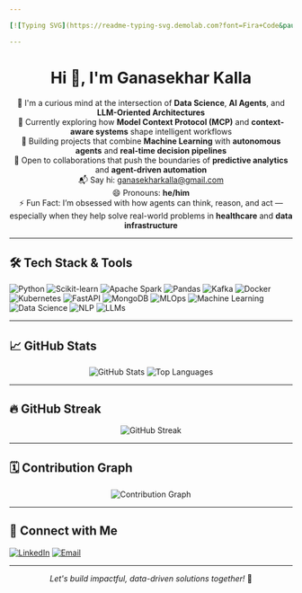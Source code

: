 ```yaml
---

[![Typing SVG](https://readme-typing-svg.demolab.com?font=Fira+Code&pause=1000&width=435&lines=Hi+there%2C+welcome+to+my+profile+%F0%9F%91%8B;Building+AI-powered+solutions+%F0%9F%A7%A0%F0%9F%9A%80;Turning+data+into+decisions+%F0%9F%93%8A%E2%9A%A1;Where+logic+meets+creativity+%F0%9F%92%A1%2B%F0%9F%A7%A0;Smarter+data.+Sharper+insights+%F0%9F%93%88;Code.+Learn.+Solve.+Repeat+%F0%9F%94%81)](https://git.io/typing-svg)

---
```


<h1 align="center">Hi 👋, I'm Ganasekhar Kalla</h1>

<p align="center">
  🚀 I'm a curious mind at the intersection of <strong>Data Science</strong>, <strong>AI Agents</strong>, and <strong>LLM-Oriented Architectures</strong><br>
  🧠 Currently exploring how <strong>Model Context Protocol (MCP)</strong> and <strong>context-aware systems</strong> shape intelligent workflows<br>
  🤖 Building projects that combine <strong>Machine Learning</strong> with <strong>autonomous agents</strong> and <strong>real-time decision pipelines</strong><br>
  🤝 Open to collaborations that push the boundaries of <strong>predictive analytics</strong> and <strong>agent-driven automation</strong><br>
  📬 Say hi: <a href="mailto:ganasekharkalla@gmail.com">ganasekharkalla@gmail.com</a><br>
  😄 Pronouns: <strong>he/him</strong><br>
  ⚡ Fun Fact: I’m obsessed with how agents can think, reason, and act — especially when they help solve real-world problems in <strong>healthcare</strong> and <strong>data infrastructure</strong>
</p>

---

## 🛠️ Tech Stack & Tools

![Python](https://img.shields.io/badge/-Python-3776AB?style=flat&logo=python&logoColor=white)
![Scikit-learn](https://img.shields.io/badge/-Scikit--Learn-F7931E?style=flat&logo=scikit-learn&logoColor=black)
![Apache Spark](https://img.shields.io/badge/-Apache%20Spark-E25A1C?style=flat&logo=apachespark&logoColor=white)
![Pandas](https://img.shields.io/badge/-Pandas-150458?style=flat&logo=pandas)
![Kafka](https://img.shields.io/badge/-Apache%20Kafka-231F20?style=flat&logo=apachekafka)
![Docker](https://img.shields.io/badge/-Docker-2496ED?style=flat&logo=docker&logoColor=white)
![Kubernetes](https://img.shields.io/badge/-Kubernetes-326CE5?style=flat&logo=kubernetes&logoColor=white)
![FastAPI](https://img.shields.io/badge/-FastAPI-009688?style=flat&logo=fastapi&logoColor=white)
![MongoDB](https://img.shields.io/badge/-MongoDB-47A248?style=flat&logo=mongodb&logoColor=white)
![MLOps](https://img.shields.io/badge/-MLOps-0A0A0A?style=flat&logo=mlflow&logoColor=white)
![Machine Learning](https://img.shields.io/badge/-Machine%20Learning-FF6F00?style=flat&logo=google)
![Data Science](https://img.shields.io/badge/-Data%20Science-4B8BBE?style=flat&logo=datascience&logoColor=white)
![NLP](https://img.shields.io/badge/-NLP-8E44AD?style=flat)
![LLMs](https://img.shields.io/badge/-Large%20Language%20Models-0E76A8?style=flat)

---

## 📈 GitHub Stats

<p align="center">
  <img src="https://github-readme-stats.vercel.app/api?username=Ganasekhar-gif&show_icons=true&theme=radical" alt="GitHub Stats" />
  <img src="https://github-readme-stats.vercel.app/api/top-langs/?username=Ganasekhar-gif&layout=compact&theme=radical" alt="Top Languages" />
</p>

---

## 🔥 GitHub Streak

<p align="center">
  <img src="https://github-readme-streak-stats.herokuapp.com/?user=Ganasekhar-gif&theme=radical" alt="GitHub Streak" />
</p>

---

## 🗓️ Contribution Graph

<p align="center">
  <img src="https://github-readme-activity-graph.vercel.app/graph?username=Ganasekhar-gif&theme=dracula" alt="Contribution Graph" />
</p>

---

## 🔗 Connect with Me

[![LinkedIn](https://img.shields.io/badge/-LinkedIn-blue?style=flat&logo=linkedin)](https://www.linkedin.com/in/your-profile)
[![Email](https://img.shields.io/badge/-Email-D14836?style=flat&logo=gmail&logoColor=white)](mailto:ganasekharkalla@gmail.com)

---

<p align="center">
  <em>Let's build impactful, data-driven solutions together!</em> 🚀
</p>
